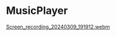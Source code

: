 # MusicPlayer
 [Screen_recording_20240309_191912.webm](https://github.com/NikitaBagulov/MusicPlayer/blob/main/1.webm)
